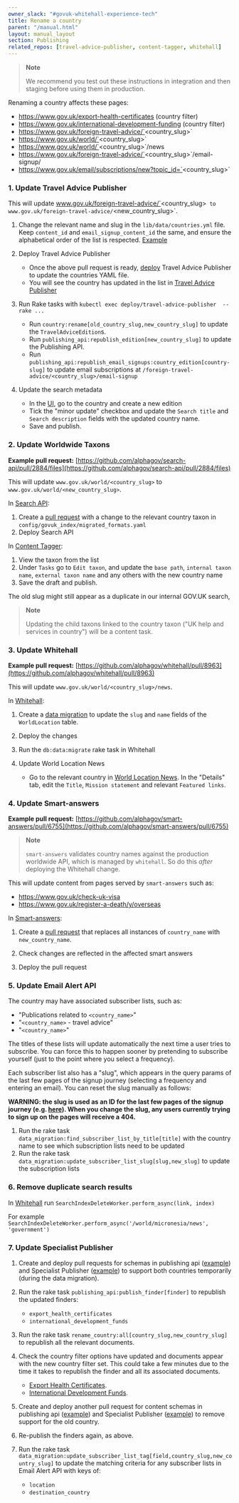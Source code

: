 ```yaml
---
owner_slack: "#govuk-whitehall-experience-tech"
title: Rename a country
parent: "/manual.html"
layout: manual_layout
section: Publishing
related_repos: [travel-advice-publisher, content-tagger, whitehall]
---
```

> **Note**
>
> We recommend you test out these instructions in integration and then staging before using them in production.

Renaming a country affects these pages:

* https://www.gov.uk/export-health-certificates (country filter)
* https://www.gov.uk/international-development-funding (country filter)
* https://www.gov.uk/foreign-travel-advice/`<country_slug>`
* https://www.gov.uk/world/`<country_slug>`
* https://www.gov.uk/world/`<country_slug>`/news
* https://www.gov.uk/foreign-travel-advice/`<country_slug>`/email-signup/
* https://www.gov.uk/email/subscriptions/new?topic_id=`<country_slug>`

### 1. Update Travel Advice Publisher

This will update www.gov.uk/foreign-travel-advice/`<country_slug>` to www.gov.uk/foreign-travel-advice/`<new_country_slug>`.

1. Change the relevant name and slug in the `lib/data/countries.yml` file. Keep `content_id` and `email_signup_content_id` the same, and ensure the alphabetical order of the list is respected. [Example](https://github.com/alphagov/travel-advice-publisher/pull/1876/files)

2. Deploy Travel Advice Publisher
   * Once the above pull request is ready, [deploy](https://github.com/alphagov/travel-advice-publisher/actions/workflows/deploy.yml) Travel Advice Publisher to update the countries YAML file.
   * You will see the country has updated in the list in [Travel Advice Publisher](https://travel-advice-publisher.integration.publishing.service.gov.uk/admin)

3. Run Rake tasks with `kubectl exec deploy/travel-advice-publisher  -- rake ...`
   * Run `country:rename[old_country_slug,new_country_slug]` to update the `TravelAdviceEdition`s.
   * Run `publishing_api:republish_edition[new_country_slug]` to update the Publishing API.
   * Run `publishing_api:republish_email_signups:country_edition[country-slug]` to update email subscriptions at `/foreign-travel-advice/<country_slug>/email-signup`
4. Update the search metadata
   * In the [UI](https://travel-advice-publisher.integration.publishing.service.gov.uk/admin), go to the country and create a new edition
   * Tick the "minor update" checkbox and update the `Search title` and `Search description` fields with the updated country name.
   * Save and publish.

### 2. Update Worldwide Taxons

**Example pull request:** [https://github.com/alphagov/search-api/pull/2884/files](https://github.com/alphagov/search-api/pull/2884/files)

This will update `www.gov.uk/world/<country_slug>` to `www.gov.uk/world/<new_country_slug>`.

In [Search API](https://github.com/alphagov/search-api):

1. Create a [pull request](https://github.com/alphagov/search-api/pull/2884/files) with a change to the relevant country taxon in `config/govuk_index/migrated_formats.yaml`
2. Deploy Search API

In [Content Tagger](https://content-tagger.integration.publishing.service.gov.uk/):

1. View the taxon from the list
2. Under `Tasks` go to `Edit taxon`, and update the `base path`, `internal taxon name`, `external taxon name` and any others with the new country name
3. Save the draft and publish.

The old slug might still appear as a duplicate in our internal GOV.UK search,

> **Note**
>
> Updating the child taxons linked to the country taxon ("UK help and services in country") will be a content task.

### 3. Update Whitehall

**Example pull request:** [https://github.com/alphagov/whitehall/pull/8963](https://github.com/alphagov/whitehall/pull/8963)

This will update `www.gov.uk/world/<country_slug>/news`.

In [Whitehall](https://github.com/alphagov/whitehall):

1. Create a [data migration](https://github.com/alphagov/whitehall/pull/8963/files) to update the `slug` and `name` fields of the `WorldLocation` table.

2. Deploy the changes

3. Run the `db:data:migrate` rake task in Whitehall

4. Update World Location News
   * Go to the relevant country in [World Location News](https://whitehall-admin.integration.publishing.service.gov.uk/government/admin/world_locations). In the "Details" tab, edit the `Title`, `Mission statement` and relevant `Featured links`.

### 4. Update Smart-answers

**Example pull request:** [https://github.com/alphagov/smart-answers/pull/6755](https://github.com/alphagov/smart-answers/pull/6755)

> **Note**
>
> `smart-answers` validates country names against the production worldwide API, which is managed by `whitehall`.  So do this *after* deploying the Whitehall change.

This will update content from pages served by `smart-answers` such as:

* <https://www.gov.uk/check-uk-visa>
* <https://www.gov.uk/register-a-death/y/overseas>

In [Smart-answers](https://github.com/alphagov/smart-answers):

1. Create a [pull request](https://github.com/alphagov/smart-answers/pull/6755) that replaces all instances of `country_name` with `new_country_name`.

2. Check changes are reflected in the affected smart answers

3. Deploy the pull request

### 5. Update Email Alert API

The country may have associated subscriber lists, such as:

* "Publications related to `<country_name>`"
* "`<country_name>` - travel advice"
* "`<country_name>`"

The titles of these lists will update automatically the next time a user tries to subscribe. You can force this to happen sooner by pretending to subscribe yourself (just to the point where you select a frequency).

Each subscriber list also has a "slug", which appears in the query params of the last few pages of the signup journey (selecting a frequency and entering an email). You can reset the slug manually as follows:

**WARNING: the slug is used as an ID for the last few pages of the signup journey (e.g. [here](https://github.com/alphagov/email-alert-frontend/blob/784009bfff734003e028e1c0ab36b61d1775a45f/app/controllers/content_item_signups_controller.rb#L33)). When you change the slug, any users currently trying to sign up on the pages will receive a 404.**

1. Run the rake task `data_migration:find_subscriber_list_by_title[title]`
  with the country name to see which subscription lists need to be updated
2. Run the rake task `data_migration:update_subscriber_list_slug[slug,new_slug]`
  to update the subscription lists

### 6. Remove duplicate search results

In [Whitehall](https://github.com/alphagov/whitehall) run `SearchIndexDeleteWorker.perform_async(link, index)`

For example `SearchIndexDeleteWorker.perform_async('/world/micronesia/news', 'government')`

### 7. Update Specialist Publisher

1. Create and deploy pull requests for schemas in publishing api ([example](https://github.com/alphagov/publishing-api/pull/2712)) and Specialist Publisher ([example](https://github.com/alphagov/specialist-publisher/pull/2592)) to support both countries temporarily (during the data migration).

2. Run the rake task `publishing_api:publish_finder[finder]` to republish the updated finders:
   * `export_health_certificates`
   * `international_development_funds`

3. Run the rake task `rename_country:all[country_slug,new_country_slug]` to republish all the relevant documents.

4. Check the country filter options have updated and documents appear with the new country filter set. This could take a few minutes due to the time it takes to republish the finder and all its associated documents.
   * [Export Health Certificates](https://www.integration.publishing.service.gov.uk/export-health-certificates?cachebust=123).
   * [International Development Funds](https://www.integration.publishing.service.gov.uk/international-development-funding?cachebust=123).

5. Create and deploy another pull request for content schemas in publishing api ([example](https://github.com/alphagov/publishing-api/pull/2713)) and Specialist Publisher ([example](https://github.com/alphagov/specialist-publisher/pull/2593)) to remove support for the old country.

6. Re-publish the finders again, as above.

7. Run the rake task `data_migration:update_subscriber_list_tag[field,country_slug,new_country_slug]` to update the matching criteria for any subscriber lists in Email Alert API with keys of:
   * `location`
   * `destination_country`

